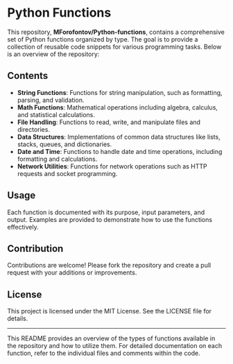 # Python Functions

This repository, **MForofontov/Python-functions**, contains a comprehensive set of Python functions organized by type. The goal is to provide a collection of reusable code snippets for various programming tasks. Below is an overview of the repository:

## Contents

- **String Functions**: Functions for string manipulation, such as formatting, parsing, and validation.
- **Math Functions**: Mathematical operations including algebra, calculus, and statistical calculations.
- **File Handling**: Functions to read, write, and manipulate files and directories.
- **Data Structures**: Implementations of common data structures like lists, stacks, queues, and dictionaries.
- **Date and Time**: Functions to handle date and time operations, including formatting and calculations.
- **Network Utilities**: Functions for network operations such as HTTP requests and socket programming.

## Usage

Each function is documented with its purpose, input parameters, and output. Examples are provided to demonstrate how to use the functions effectively.

## Contribution

Contributions are welcome! Please fork the repository and create a pull request with your additions or improvements.

## License

This project is licensed under the MIT License. See the LICENSE file for details.

---

This README provides an overview of the types of functions available in the repository and how to utilize them. For detailed documentation on each function, refer to the individual files and comments within the code.